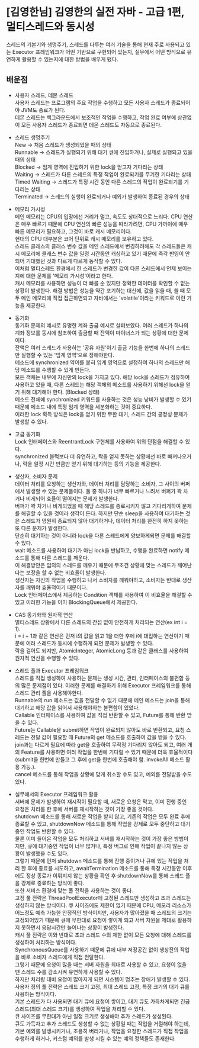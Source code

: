 # [김영한님] 김영한의 실전 자바 - 고급 1편, 멀티스레드와 동시성
스레드의 기본기와 생명주기, 스레드를 다루는 여러 기술을 통해 현재 주로 사용되고 있는 Executor 프레임워크가 어떤 기반으로 구현되어 있는지,
실무에서 어떤 방식으로 유연하게 활용할 수 있는지에 대한 방법을 배우게 됐다.

## 배운점
- 사용자 스레드, 데몬 스레드<br>
사용자 스레드는 프로그램의 주요 작업을 수행하고 모든 사용자 스레드가 종료되어야 JVM도 종료가 된다.<br>
데몬 스레드는 백그라운드에서 보조적인 작업을 수행하고, 작업 완료 여부에 상관없이 모든 사용자 스레드가 종료되면 데몬 스레드도 자동으로 종료된다.<br>

- 스레드 생명주기<br>
New -> 처음 스레드가 생성되었을 때의 상태<br>
Runnable -> 스레드가 실행되기 위해 대기 큐에 진입하거나, 실제로 실행되고 있을 때의 상태<br>
Blocked -> 임계 영역에 진입하기 위한 lock을 얻고자 기다리는 상태<br>
Waiting -> 스레드가 다른 스레드의 특정 작업이 완료되기를 무기한 기다리는 상태<br>
Timed Waiting -> 스레드가 특정 시간 동안 다른 스레드의 작업이 완료되기를 기다리는 상태<br>
Terminated -> 스레드의 실행이 완료되거나 예외가 발생하여 종료된 경우의 상태<br>

- 메모리 가시성<br>
메인 메모리는 CPU의 입장에선 거리가 멀고, 속도도 상대적으로 느리다. CPU 연산은 매우 빠르기 때문에 CPU 연산의 빠른 성능을 따라가려면,
CPU 가까이에 매우 빠른 메모리가 필요하고, 그것이 바로 캐시 메모리이다.<br>
현대의 CPU 대부분은 코어 단위로 캐시 메모리를 보유하고 있다.<br>
스레드 클래스의 클래스 변수 값을 메인 스레드에서 변경하려해도 각 스레드들은 캐시 메모리에 클래스 변수 값을 일정 시간동안 캐싱하고 있기 때문에 
즉각 반영이 안되어 기대했던 것과 다르게 다르게 동작할 수 있다.<br>
이처럼 멀티스레드 환경에서 한 스레드가 변경한 값이 다른 스레드에서 언제 보이는지에 대한 문제를 '메모리 가시성'이라고 한다.<br>
캐시 메모리를 사용하면 성능이 더 빠를 순 있지만 정확한 데이터를 확인할 수 없는 상황이 발생한다. 해결 방법은 성능을 약간 포기하는 대신에, 
값을 읽을 때, 쓸 때 모두 메인 메모리에 직접 접근하면되고 자바에서는 'volatile'이라는 키워드로 이런 기능을 제공한다.<br>

- 동기화<br>
동기화 문제의 예시로 유명한 계좌 출금 예시로 살펴보았다. 여러 스레드가 하나의 계좌 정보를 동시에 참조하여 출금할 때 잔액이 마이너스가 되는 상황에 대한 문제이다.<br>
잔액은 여러 스레드가 사용하는 '공유 자원'이기 출금 기능을 한번에 하나의 스레드만 실행할 수 있는 '임계 영역'으로 정해야한다.<br>
메소드에 synchronized 약어를 붙혀 임계 영억으로 설정하여 하나의 스레드만 해당 메소드를 수행할 수 있게 만든다.<br>
모든 객체는 내부에 자신만의 lock을 가지고 있다. 해당 lock을 스레드가 점유하여 사용하고 있을 때, 다른 스레드는 해당 객체의 메소드를 사용하기 위해선 
lock을 얻기 위해 대기해야 한다. (Blocked 상태)<br>
메소드 전체에 synchronized 키워드를 사용하는 것은 성능 낭비가 발생할 수 있기 때문에 메소드 내에 특정 임계 영역을 세분화하는 것이 중요하다.<br>
이러한 lock 획득 방식은 lock을 얻기 위한 무한 대기, 스레드 간의 공정성 문제가 발생할 수 있다.<br>

- 고급 동기화<br>
Lock 인터페이스와 ReentrantLock 구현체를 사용하여 위의 단점을 해결할 수 있다.<br>
synchronized 블럭보다 더 유연하고, 락을 얻지 못하는 상황에선 바로 빠져나오거나, 락을 일정 시간 만큼만 얻기 위해 대기하는 등의 기능을 제공한다.<br>

- 생산자, 소비자 문제<br>
데이터 처리를 요청하는 생산자와, 데이터 처리를 담당하는 소비자, 그 사이의 버퍼에서 발생할 수 있는 문제들이다. 둘 중 하나가 너무 빠르거나 느려서 
버퍼가 꽉 차거나 비게되어 효율이 떨어지는 문제가 발생한다.<br>
버퍼가 꽉 차거나 비게되었을 때 해당 스레드를 종료시키지 않고 기다리게하여 문제를 해결할 수 있을 것이라 생각이 든다. 하지만 단순 sleep을 사용하여 대기하는 것은 
스레드가 영원히 종료되지 않아 대기하거나, 데이터 처리를 완전히 하지 못하는 또 다른 문제가 발생한다.<br>
단순히 대기하는 것이 아니라 lock을 다른 스레드에게 양보하게되면 문제를 해결할 수 있다.<br>
wait 메소드를 사용하여 대기가 아닌 lock을 반납하고, 수행을 완료하면 notify 메소드를 통해 다른 스레드를 깨운다.<br>
이 해결방안은 임의의 스레드를 깨우기 때문에 무조건 상황에 맞는 스레드가 깨어난다는 보장을 할 수 없는 비효율이 발생한다.<br>
생산자는 자신의 작업을 수행하고 나서 소비자를 깨워야하고, 소비자는 반대로 생산자를 깨워야 효율적이기 때문이다.<br>
Lock 인터페이스에서 제공하는 Condition 객체를 사용하여 이 비효율을 해결할 수 있고 이러한 기능을 이미 BlockingQueue에서 제공한다.<br>

- CAS 동기화와 원자적 연산<br>
멀티스레드 상황에서 다른 스레드의 간섭 없이 안전하게 처리되는 연산(ex int i = 1).<br>
i = i + 1과 같은 연산은 먼저 i의 값을 읽고 1을 더한 후에 i에 대입하는 연산이기 때문에 여러 스레드가 동시에 수행하게 되면 문제가 발생할 수 있다.<br>
락을 걸어도 되지만, AtomicInteger, AtomicLong 등과 같은 클래스를 사용하여 원자적 연산을 수행할 수 있다.<br>

- 스레드 풀과 Executor 프레임워크<br>
스레드를 직접 생성하여 사용하는 문제는 생성 시간, 관리, 인터페이스의 불편함 등의 많은 문제점이 있다. 이러한 문제를 해결하기 위해 
Executor 프레임워크를 통해 스레드 관리 풀을 사용해야한다.<br>
Runnable의 run 메소드는 값을 전달할 수 없기 때문에 메인 메소드는 join을 통해 대기하고 해당 값을 읽어서 사용해야하는 불편함이 있었다.<br>
Callable 인터페이스를 사용하여 값을 직접 반환할 수 있고, Future를 통해 반환 받을 수 있다.<br>
Future는 Callable을 submit하면 작업이 완료되지 않아도 바로 반환되고, 요청 스레드는 전달 값이 필요할 때 Future의 get 메소드를 호출하여 
값을 받을 수 있다. join과는 다르게 필요에 따라 get을 호출하여 무작정 기다리지 않아도 되고, 여러 개의 Feature를 사용하면 
여러 작업을 한번에 기다릴 수 있기 때문에 더욱 효율적이다 (submit을 한번에 만들고 그 후에 get을 한번에 호출해야 함. invokeAll 메소드 활용 가능.).<br>
cancel 메소드를 통해 작업을 상황에 맞게 취소할 수도 있고, 예외를 전달받을 수도 있다.<br>

- 실무에서의 Executor 프레임워크 활용<br>
서버에 문제가 발생하여 재시작이 필요할 때, 새로운 요청은 막고, 이미 진행 중인 요청은 처리를 한 후에 서버를 재시작하는 것이 가장 좋을 것이다.<br>
shutdown 메소드를 통해 새로운 작업을 받지 않고, 기존의 작업은 모두 완료 후에 종료할 수 있고, shutdownNow 메소드를 통해 
작업을 강제로 모두 중단하고 대기 중인 작업도 반환할 수 있다.<br>
물론 이미 들어온 작업을 모두 처리하고 서버를 재시작하는 것이 가장 좋은 방법이지만, 큐에 대기중인 작업이 너무 많거나, 특정 버그로 인해 
작업이 끝나지 않는 상황이 발생했을 수도 있다.<br>
그렇기 때문에 먼저 shutdown 메소드를 통해 진행 중이거나 큐에 있는 작업을 처리 한 후에 종료를 시도하고, awaitTermination 메소드를 통해 
특정 시간동안 이후에도 정상 종료가 이뤄지지 않는 상황을 확인 후 shutdownNow를 통해 스레드 풀을 강제로 종료하는 방식이 좋다.<br>
또한 서비스 환경에 맞는 풀 전략을 사용하는 것이 좋다.<br>
고정 풀 전략은 ThreadPoolExecutor에 고정된 스레드만 생성하고 초과 스레드는 생성하지 않는 방식이다. 큐 사이즈에도 제한이 없기 때문에 
CPU, 메모리 리소스가 어느정도 예측 가능한 안정적인 방식이지만, 사용자가 많아졌을 때 스레드의 크기는 고정되어있기 때문에 큐에 무한대로 요청이 쌓이게 되고 
서버 자원을 제대로 활용하지 못하면서 응답시간만 늘어나는 상황이 발생한다.<br>
캐시 풀 전략은 이와 반대로 초과 스레드 수의 제한 없이 모든 요청에 대해 스레드를 생성하여 처리하는 방식이다.<br>
SynchronousQueue를 사용하기 때문에 큐에 내부 저장공간 없이 생상잔의 작업을 바로 소비자 스레드에게 직접 전달한다.<br>
그렇기 때문에 요청이 많을 때는 서버 자원을 최대로 사용할 수 있고, 요청이 없을 땐 스레드 수를 감소시켜 유연하게 사용할 수 있다.<br>
하지만 처리량 대비 요청이 많아지게 되면 시스템이 멈추는 장애가 발생할 수 있다.<br>
사용자 정의 풀 전략은 스레드 크기 고정, 최대 스레드 고정, 특정 크기의 대기 큐를 사용하는 방식이다.<br>
기본 스레드가 다 사용되면 대기 큐에 요청이 쌓이고, 대기 큐도 가득차게되면 긴급 스레드(최대 스레드 크기)를 생성하여 작업을 처리할 수 있다.<br>
큐 사이즈를 무한대가 아닌 일정 크기로 생성해야 추가 스레드가 생성된다.<br>
큐도 가득차고 추가 스레드도 생성할 수 없는 상황일 때는 작업을 거절해야 하는데, 기본 예외를 발생시키거나, 조용히 버리거나, 
작업을 요청한 스레드가 직접 작업을 수행하게 하거나, 커스텀 예외를 발생 시킬 수 있는 예외 정책들도 존재한다.
